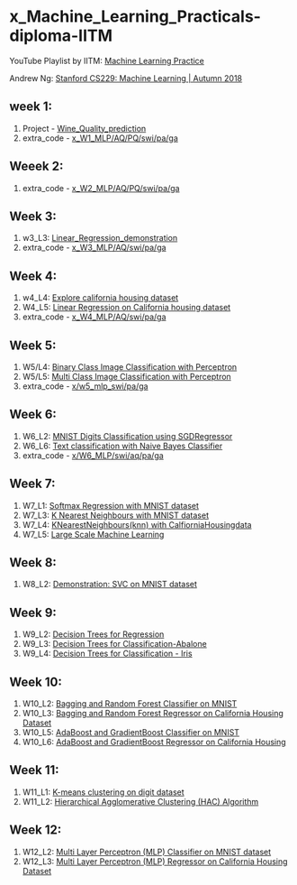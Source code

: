 # x_Machine_Learning_Practicals-diploma-IITM

YouTube Playlist by IITM: [Machine Learning Practice](https://www.youtube.com/playlist?list=PLZ2ps__7DhBb3ovNQam2c_WcGeiW9OhQo)

Andrew Ng: [Stanford CS229: Machine Learning | Autumn 2018](https://www.youtube.com/playlist?list=PLoROMvodv4rMiGQp3WXShtMGgzqpfVfbU)

## week 1:
1. Project - [Wine_Quality_prediction](https://www.kaggle.com/code/shailx/wine-quality-prediction-end-to-end-ml-projects/edit)
2. extra_code - [x_W1_MLP/AQ/PQ/swi/pa/ga](https://www.kaggle.com/shailx/x-w1-mlp-aq-pq-swi-pa-ga/edit)

## Weeek 2:

1. extra_code -  [x_W2_MLP/AQ/PQ/swi/pa/ga](https://www.kaggle.com/shailx/x-w2-mlp-aq-pq-swi-pa-ga/edit)



## Week 3:

1. w3_L3: [Linear_Regression_demonstration](https://www.kaggle.com/code/shailx/linear-regression-1/edit/run/96091208)
2. extra_code - [x_W3_MLP/AQ/swi/pa/ga](https://www.kaggle.com/shailx/x-w3-mlp-aq-swi-pa-ga/edit)




## Week 4:

1. w4_L4: [Explore california housing dataset](https://www.kaggle.com/shailx/exploring-california-housing-dataset/edit)
2. W4_L5: [Linear Regression on California housing dataset](https://www.kaggle.com/shailx/linear-regression-on-california-housing-dataset/edit)
3. extra_code - [x_W4_MLP/AQ/swi/pa/ga](https://www.kaggle.com/shailx/x-w4-mlp-aq-swi-pa-ga/edit)




## Week 5:

1. W5/L4: [Binary Class Image Classification with Perceptron](https://www.kaggle.com/shailx/binary-class-image-classification-with-perceptron/edit)
2. W5/L5: [Multi Class Image Classification with Perceptron](https://www.kaggle.com/shailx/multi-class-image-classification-with-perceptron/edit)
3. extra_code - [x/w5_mlp_swi/pa/ga](https://www.kaggle.com/code/shailx/x-w5-mlp-swi-pa-ga/edit)






## Week 6:

1. W6_L2: [MNIST Digits Classification using SGDRegressor](https://www.kaggle.com/shailx/mnist-digits-classification-using-sgdregressor/edit)
2. W6_L6: [Text classification with Naive Bayes Classifier](https://www.kaggle.com/shailx/text-classification-with-naive-bayes-classifier/edit)
3. extra_code - [x/W6_MLP/swi/aq/pa/ga](https://www.kaggle.com/code/shailx/x-w6-mlp-swi-aq-pa-ga/edit)





## Week 7:

1. W7_L1: [Softmax Regression with MNIST dataset](https://www.kaggle.com/shailx/softmax-regression-with-mnist-dataset/edit)
2. W7_L3: [K Nearest Neighbours with MNIST dataset ](https://www.kaggle.com/shailx/k-nearest-neighbours-with-mnist-dataset/edit)
3. W7_L4: [KNearestNeighbours(knn) with CalfiorniaHousingdata](https://www.kaggle.com/shailx/knearestneighbours-knn-with-calfiorniahousingdata/edit)
4. W7_L5: [Large Scale Machine Learning](https://www.kaggle.com/shailx/large-scale-machine-learning/edit)





## Week 8:

1. W8_L2: [Demonstration: SVC on MNIST dataset](https://www.kaggle.com/shailx/demonstration-svc-on-mnist-dataset/edit)






## Week 9:

1. W9_L2: [Decision Trees for Regression](https://www.kaggle.com/shailx/decision-trees-for-regression/edit)
2. W9_L3: [Decision Trees for Classification-Abalone](https://www.kaggle.com/shailx/decision-trees-for-classification-abalone/edit)
3. W9_L4: [Decision Trees for Classification - Iris](https://www.kaggle.com/shailx/decision-trees-for-classification-iris/edit)







## Week 10:

1. W10_L2: [Bagging and Random Forest Classifier on MNIST](https://www.kaggle.com/shailx/bagging-and-random-forest-classifier-on-mnist/edit)
2. W10_L3: [Bagging and Random Forest Regressor on California Housing Dataset](https://www.kaggle.com/shailx/bagging-randomforestregressor-on-californiahousing/edit)
3. W10_L5: [AdaBoost and GradientBoost Classifier on MNIST](https://www.kaggle.com/shailx/adaboost-and-gradientboost-classifier-on-mnist/edit)
4. W10_L6: [AdaBoost and GradientBoost Regressor on California Housing](https://www.kaggle.com/shailx/adaboost-and-gradientboost-regressor-on-california/edit)



## Week 11:

1. W11_L1: [K-means clustering on digit dataset](https://www.kaggle.com/shailx/k-means-clustering-on-digit-dataset/edit)
2. W11_L2: [Hierarchical Agglomerative Clustering (HAC) Algorithm](https://www.kaggle.com/shailx/hierarchicalagglomerativeclustering-hac-algorithm/edit)






## Week 12:

1. W12_L2: [Multi Layer Perceptron (MLP) Classifier on MNIST dataset](https://www.kaggle.com/shailx/multilayerperceptron-classifier-on-mnist/edit)
2. W12_L3: [Multi Layer Perceptron (MLP) Regressor on California Housing Dataset](https://www.kaggle.com/shailx/multilayerperceptron-regressor-on-california-data/edit)





